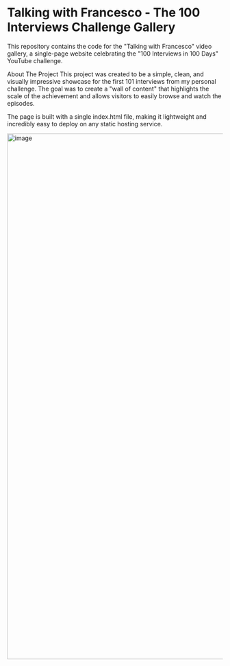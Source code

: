 # Talking with Francesco - The 100 Interviews Challenge Gallery

This repository contains the code for the "Talking with Francesco" video gallery, a single-page website celebrating the "100 Interviews in 100 Days" YouTube challenge.

About The Project
This project was created to be a simple, clean, and visually impressive showcase for the first 101 interviews from my personal challenge. The goal was to create a "wall of content" that highlights the scale of the achievement and allows visitors to easily browse and watch the episodes.

The page is built with a single index.html file, making it lightweight and incredibly easy to deploy on any static hosting service.

<img width="1757" height="1225" alt="image" src="https://github.com/user-attachments/assets/b8274c39-1a5a-4e61-bfb2-3aac1e487243" />
